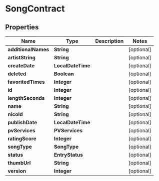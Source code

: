 

# SongContract


## Properties

| Name | Type | Description | Notes |
|------------ | ------------- | ------------- | -------------|
|**additionalNames** | **String** |  |  [optional] |
|**artistString** | **String** |  |  [optional] |
|**createDate** | **LocalDateTime** |  |  [optional] |
|**deleted** | **Boolean** |  |  [optional] |
|**favoritedTimes** | **Integer** |  |  [optional] |
|**id** | **Integer** |  |  [optional] |
|**lengthSeconds** | **Integer** |  |  [optional] |
|**name** | **String** |  |  [optional] |
|**nicoId** | **String** |  |  [optional] |
|**publishDate** | **LocalDateTime** |  |  [optional] |
|**pvServices** | **PVServices** |  |  [optional] |
|**ratingScore** | **Integer** |  |  [optional] |
|**songType** | **SongType** |  |  [optional] |
|**status** | **EntryStatus** |  |  [optional] |
|**thumbUrl** | **String** |  |  [optional] |
|**version** | **Integer** |  |  [optional] |



